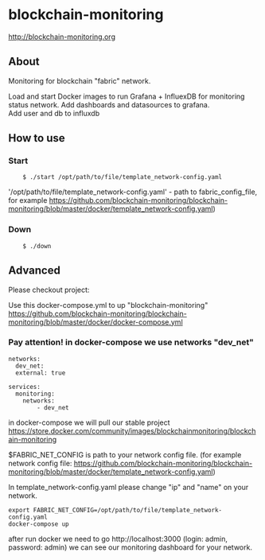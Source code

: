 # blockchain-monitoring
http://blockchain-monitoring.org

## About
Monitoring for blockchain "fabric" network.

Load and start Docker images to run Grafana + InfluexDB for monitoring status network.
Add dashboards and datasources to grafana.		
Add user and db to influxdb

## How to use

### Start
        $ ./start /opt/path/to/file/template_network-config.yaml

   '/opt/path/to/file/template_network-config.yaml' - path to fabric_config_file, for example https://github.com/blockchain-monitoring/blockchain-monitoring/blob/master/docker/template_network-config.yaml)

### Down
        $ ./down

## Advanced
Please checkout project:

Use this docker-compose.yml to up "blockchain-monitoring" https://github.com/blockchain-monitoring/blockchain-monitoring/blob/master/docker/docker-compose.yml

### Pay attention! in docker-compose we use networks "dev_net"
    
    networks:
      dev_net:
      external: true

    services:
      monitoring:
        networks:
            - dev_net

in docker-compose we will pull our stable project https://store.docker.com/community/images/blockchainmonitoring/blockchain-monitoring 

$FABRIC_NET_CONFIG is path to your network config file. (for example network config file: https://github.com/blockchain-monitoring/blockchain-monitoring/blob/master/docker/template_network-config.yaml)

In template_network-config.yaml please change "ip" and "name" on your network.


    export FABRIC_NET_CONFIG=/opt/path/to/file/template_network-config.yaml
    docker-compose up

after run docker we need to go http://localhost:3000 (login: admin, password: admin)
we can see our monitoring dashboard for your network.
